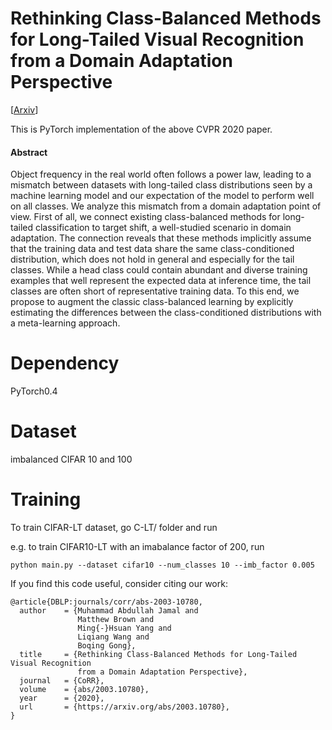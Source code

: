 # Rethinking Class-Balanced Methods for Long-Tailed Visual Recognition from a Domain Adaptation Perspective
[[Arxiv](https://arxiv.org/abs/2003.10780)]

This is PyTorch implementation of the above CVPR 2020 paper.

#### Abstract

Object frequency in the real world often follows a power law, leading to a mismatch between datasets with long-tailed class distributions seen by a machine learning model and our expectation of the model to perform well on all classes. We analyze this mismatch from a domain adaptation point of view. First of all, we connect existing class-balanced methods for long-tailed classification to target shift, a well-studied scenario in domain adaptation. The connection reveals that these methods implicitly assume that the training data and test data share the same class-conditioned distribution, which does not hold in general and especially for the tail classes. While a head class could contain abundant and diverse training examples that well represent the expected data at inference time, the tail classes are often short of representative training data. To this end, we propose to augment the classic class-balanced learning by explicitly estimating the differences between the class-conditioned distributions with a meta-learning approach.

# Dependency

PyTorch0.4

# Dataset

imbalanced CIFAR 10 and 100

# Training

To train CIFAR-LT dataset, go C-LT/ folder and run

e.g. to train CIFAR10-LT with an imabalance factor of 200, run

```
python main.py --dataset cifar10 --num_classes 10 --imb_factor 0.005

```


If you find this code useful, consider citing our work:
```
@article{DBLP:journals/corr/abs-2003-10780,
  author    = {Muhammad Abdullah Jamal and
               Matthew Brown and
               Ming{-}Hsuan Yang and
               Liqiang Wang and
               Boqing Gong},
  title     = {Rethinking Class-Balanced Methods for Long-Tailed Visual Recognition
               from a Domain Adaptation Perspective},
  journal   = {CoRR},
  volume    = {abs/2003.10780},
  year      = {2020},
  url       = {https://arxiv.org/abs/2003.10780},
}
```


